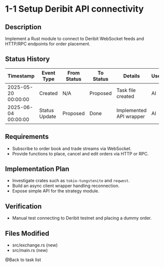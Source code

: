 # 1-1 Setup Deribit API connectivity

## Description
Implement a Rust module to connect to Deribit WebSocket feeds and HTTP/RPC endpoints for order placement.

## Status History
| Timestamp | Event Type | From Status | To Status | Details | User |
|-----------|------------|-------------|-----------|---------|------|
| 2025-05-20 00:00:00 | Created | N/A | Proposed | Task file created | AI |
| 2025-06-04 00:00:00 | Status Update | Proposed | Done | Implemented API wrapper | AI |

## Requirements
- Subscribe to order book and trade streams via WebSocket.
- Provide functions to place, cancel and edit orders via HTTP or RPC.

## Implementation Plan
- Investigate crates such as `tokio-tungstenite` and `reqwest`.
- Build an async client wrapper handling reconnection.
- Expose simple API for the strategy module.

## Verification
- Manual test connecting to Deribit testnet and placing a dummy order.

## Files Modified
- src/exchange.rs (new)
- src/main.rs (new)

@Back to task list
